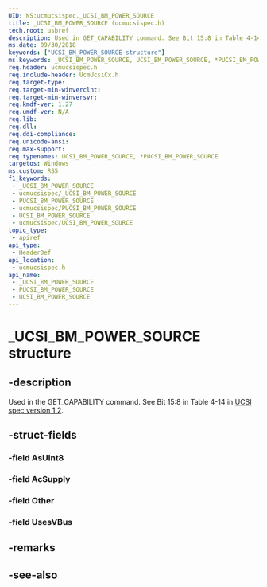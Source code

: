 ```yaml
---
UID: NS:ucmucsispec._UCSI_BM_POWER_SOURCE
title: _UCSI_BM_POWER_SOURCE (ucmucsispec.h)
tech.root: usbref
description: Used in GET_CAPABILITY command. See Bit 15:8 in Table 4-14.
ms.date: 09/30/2018
keywords: ["UCSI_BM_POWER_SOURCE structure"]
ms.keywords: _UCSI_BM_POWER_SOURCE, UCSI_BM_POWER_SOURCE, *PUCSI_BM_POWER_SOURCE,
req.header: ucmucsispec.h
req.include-header: UcmUcsiCx.h
req.target-type: 
req.target-min-winverclnt: 
req.target-min-winversvr: 
req.kmdf-ver: 1.27
req.umdf-ver: N/A
req.lib: 
req.dll: 
req.ddi-compliance: 
req.unicode-ansi: 
req.max-support: 
req.typenames: UCSI_BM_POWER_SOURCE, *PUCSI_BM_POWER_SOURCE
targetos: Windows
ms.custom: RS5
f1_keywords:
 - _UCSI_BM_POWER_SOURCE
 - ucmucsispec/_UCSI_BM_POWER_SOURCE
 - PUCSI_BM_POWER_SOURCE
 - ucmucsispec/PUCSI_BM_POWER_SOURCE
 - UCSI_BM_POWER_SOURCE
 - ucmucsispec/UCSI_BM_POWER_SOURCE
topic_type:
 - apiref
api_type:
 - HeaderDef
api_location:
 - ucmucsispec.h
api_name:
 - _UCSI_BM_POWER_SOURCE
 - PUCSI_BM_POWER_SOURCE
 - UCSI_BM_POWER_SOURCE
---
```


# _UCSI_BM_POWER_SOURCE structure


## -description

Used in the GET_CAPABILITY command. See Bit 15:8 in Table 4-14 in [UCSI spec version 1.2](https://www.intel.com/content/dam/www/public/us/en/documents/technical-specifications/usb-type-c-ucsi-spec.pdf).

## -struct-fields

### -field AsUInt8

### -field AcSupply

### -field Other

### -field UsesVBus

## -remarks

## -see-also

